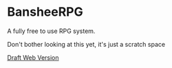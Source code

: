 

# BansheeRPG 
A fully free to use RPG system. 

Don't bother looking at this yet, it's just a scratch space

[Draft Web Version](https://www.ianhunter.ie/BansheeRPG/)
